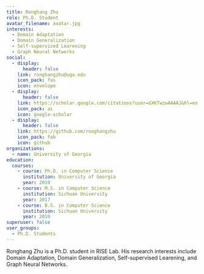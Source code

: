 ```yaml
---
title: Ronghang Zhu
role: Ph.D. Student
avatar_filename: avatar.jpg
interests:
  - Domain Adaptation
  - Domain Generalization
  - Self-supervised Learening
  - Graph Neural Networks
social:
  - display:
      header: false
    link: ronghangzhu@uga.edu
    icon_pack: fas
    icon: envelope
  - display:
      header: false
    link: https://scholar.google.com/citations?user=GXKTwzwAAAAJ&hl=en
    icon_pack: ai
    icon: google-scholar
  - display:
      header: false
    link: https://github.com/ronghangzhu
    icon_pack: fab
    icon: github
organizations:
  - name: University of Georgia
education:
  courses:
    - course: Ph.D. in Computer Science
      institution: University of Georgia
      year: 2019
    - course: M.S. in Computer Science
      institution: Sichuan University
      year: 2017
    - course: B.S. in Computer Science
      institution: Sichuan University
      year: 2010
superuser: false
user_groups:
  - Ph.D. Students
---
```

Ronghang Zhu is a Ph.D. student in RISE Lab. His research interests include Domain Adaptation, Domain Generalization, Self-supervised Learening, and Graph Neural Networks.